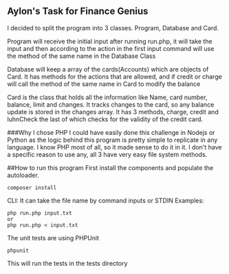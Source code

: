 ## Aylon's Task for Finance Genius

I decided to split the program into 3 classes.
Program, Database and Card.

Program will receive the initial input after running run.php, it will take the input and then according to the action in the first input command will use the method of the same name in the Database Class

Database will keep a array of the cards(Accounts) which are objects of Card. It has methods for the actions that are allowed, and if credit or charge will call the method of the same name in Card to modify the balance

Card is the class that holds all the information like Name, card number, balance, limit and changes.  It tracks changes to the card, so any balance update is stored in the changes array.  It has 3 methods, charge, credit and luhnCheck the last of which checks for the validity of the credit card.

###Why I chose PHP
I could have easily done this challenge in Nodejs or Python as the logic behind this program is pretty simple to replicate in any language.  I know PHP most of all, so it made sense to do it in it. I don't have a specific reason to use any, all 3 have very easy file system methods.


##How to run this program
First install the components and populate the autoloader.

`composer install`

CLI:
It can take the file name by command inputs or STDIN
Examples:

```$xslt
php run.php input.txt
or
php run.php < input.txt
```

The unit tests are using PHPUnit

`phpunit`

This will run the tests in the tests directory
